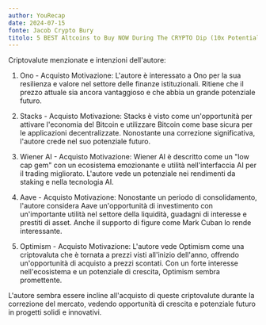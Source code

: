 ```yaml
---
author: YouRecap
date: 2024-07-15
fonte: Jacob Crypto Bury
titolo: 5 BEST Altcoins to Buy NOW During The CRYPTO Dip (10x Potential?!)
---
```


Criptovalute menzionate e intenzioni dell'autore:

1. Ono - Acquisto
   Motivazione: L'autore è interessato a Ono per la sua resilienza e valore nel settore delle finanze istituzionali. Ritiene che il prezzo attuale sia ancora vantaggioso e che abbia un grande potenziale futuro.

2. Stacks - Acquisto
   Motivazione: Stacks è visto come un'opportunità per attivare l'economia del Bitcoin e utilizzare Bitcoin come base sicura per le applicazioni decentralizzate. Nonostante una correzione significativa, l'autore crede nel suo potenziale futuro.

3. Wiener AI - Acquisto
   Motivazione: Wiener AI è descritto come un "low cap gem" con un ecosistema emozionante e utilità nell'interfaccia AI per il trading migliorato. L'autore vede un potenziale nei rendimenti da staking e nella tecnologia AI.

4. Aave - Acquisto
   Motivazione: Nonostante un periodo di consolidamento, l'autore considera Aave un'opportunità di investimento con un'importante utilità nel settore della liquidità, guadagni di interesse e prestiti di asset. Anche il supporto di figure come Mark Cuban lo rende interessante.

5. Optimism - Acquisto
   Motivazione: L'autore vede Optimism come una criptovaluta che è tornata a prezzi visti all'inizio dell'anno, offrendo un'opportunità di acquisto a prezzi scontati. Con un forte interesse nell'ecosistema e un potenziale di crescita, Optimism sembra promettente.

L'autore sembra essere incline all'acquisto di queste criptovalute durante la correzione del mercato, vedendo opportunità di crescita e potenziale futuro in progetti solidi e innovativi.
